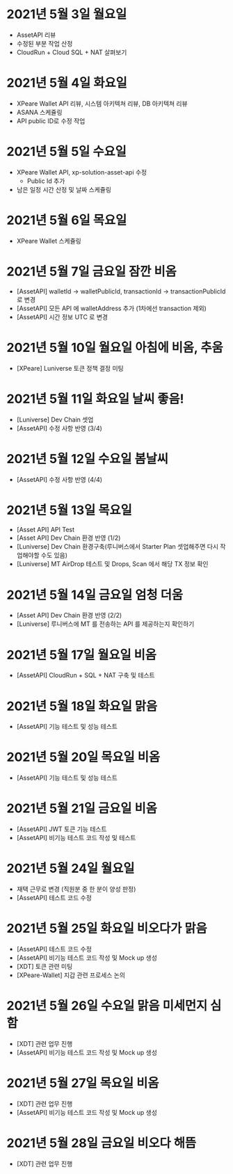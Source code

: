 
# 2021년 5월 3일 월요일 

- AssetAPI 리뷰 
- 수정된 부분 작업 산정 
- CloudRun + Cloud SQL + NAT 살펴보기 

# 2021년 5월 4일 화요일

- XPeare Wallet API 리뷰, 시스템 아키텍쳐 리뷰, DB 아키텍쳐 리뷰 
- ASANA 스케쥴링 
- API public ID로 수정 작업 

# 2021년 5월 5일 수요일

- XPeare Wallet API, xp-solution-asset-api 수정 
    - Public Id 추가 
- 남은 일정 시간 산정 및 날짜 스케쥴링

# 2021년 5월 6일 목요일

- XPeare Wallet 스케쥴링

# 2021년 5월 7일 금요일 잠깐 비옴 

- [AssetAPI] walletId -> walletPublicId, transactionId -> transactionPublicId로 변경
- [AssetAPI] 모든 API 에 walletAddress 추가 (1차에선 transaction 제외) 
- [AssetAPI] 시간 정보 UTC 로 변경  

# 2021년 5월 10일 월요일 아침에 비옴, 추움

- [XPeare] Luniverse 토큰 정책 결정 미팅 

# 2021년 5월 11일 화요일 날씨 좋음!

- [Luniverse] Dev Chain 셋업 
- [AssetAPI] 수정 사항 반영 (3/4)

# 2021년 5월 12일 수요일 봄날씨

- [AssetAPI] 수정 사항 반영 (4/4)

# 2021년 5월 13일 목요일

- [Asset API] API Test
- [Asset API] Dev Chain 환경 반영 (1/2)
- [Luniverse] Dev Chain 환경구축(루니버스에서 Starter Plan 셋업해주면 다시 작업해야할 수도 있음)
- [Luniverse] MT AirDrop 테스트 및 Drops, Scan 에서 해당 TX 정보 확인

# 2021년 5월 14일 금요일 엄청 더움 

- [Asset API] Dev Chain 환경 반영 (2/2)
- [Luniverse] 루니버스에 MT 를 전송하는 API 를 제공하는지 확인하기

# 2021년 5월 17일 월요일 비옴

- [AssetAPI] CloudRun + SQL + NAT 구축 및 테스트 

# 2021년 5월 18일 화요일 맑음

- [AssetAPI] 기능 테스트 및 성능 테스트

# 2021년 5월 20일 목요일 비옴

- [AssetAPI] 기능 테스트 및 성능 테스트

# 2021년 5월 21일 금요일 비옴 

- [AssetAPI] JWT 토큰 기능 테스트 
- [AssetAPI] 비기능 테스트 코드 작성 및 테스트 

# 2021년 5월 24일 월요일 

- 재택 근무로 변경 (직원분 중 한 분이 양성 판정)
- [AssetAPI] 테스트 코드 수정 

# 2021년 5월 25일 화요일 비오다가 맑음 

- [AssetAPI] 테스트 코드 수정
- [AssetAPI] 비기능 테스트 코드 작성 및 Mock up 생성 
- [XDT] 토큰 관련 미팅 
- [XPeare-Wallet] 지갑 관련 프로세스 논의

# 2021년 5월 26일 수요일 맑음 미세먼지 심함 

- [XDT] 관련 업무 진행
- [AssetAPI] 비기능 테스트 코드 작성 및 Mock up 생성 

# 2021년 5월 27일 목요일 비옴 

- [XDT] 관련 업무 진행
- [AssetAPI] 비기능 테스트 코드 작성 및 Mock up 생성 

# 2021년 5월 28일 금요일 비오다 해뜸

- [XDT] 관련 업무 진행
